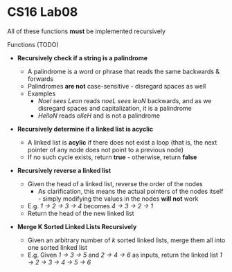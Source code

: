# CS16 Lab08

All of these functions **must** be implemented recursively 

Functions (TODO)

- **Recursively check if a string is a palindrome**
  - A palindrome is a word or phrase that reads the same backwards & forwards 
  - Palindromes **are not** case-sensitive - disregard spaces as well
  - Examples
    - *Noel sees Leon* reads *noeL sees leoN* backwards, and as we disregard spaces and capitalization, it is a palindrome
    - *HelloN* reads *olleH* and is not a palindrome
  
- **Recursively determine if a linked list is acyclic**
  - A linked list is **acylic** if there does not exist a loop (that is, the next pointer of any node does not point to a previous node)
  - If no such cycle exists, return **true** - otherwise, return **false**
  
- **Recursively reverse a linked list**
  - Given the head of a linked list, reverse the order of the nodes
    - As clarification, this means the actual pointers of the nodes itself - simply modifying the values in the nodes **will not** work
  - E.g. *1 -> 2 -> 3 -> 4* becomes *4 -> 3 -> 2 -> 1* 
  - Return the head of the new linked list

- **Merge K Sorted Linked Lists Recursively**
  - Given an arbitrary number of *k* sorted linked lists, merge them all into one sorted linked list
  - E.g. Given *1 -> 3 -> 5* and *2 -> 4 -> 6* as inputs, return the linked list *1 -> 2 -> 3 -> 4 -> 5 -> 6*
